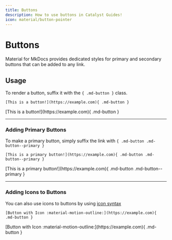```yaml
---
title: Buttons
description: How to use buttons in Catalyst Guides!
icon: material/button-pointer
---
```


# Buttons

Material for MkDocs provides dedicated styles for primary and secondary buttons that can be added to any link.

## Usage

To render a button, suffix it with the `{ .md-button }` class.

```
[This is a button!](https://example.com){ .md-button }
```
<div class="result" markdown>
[This is a button!](https://example.com){ .md-button }
</div>

---

### Adding Primary Buttons

To make a primary button, simply suffix the link with `{ .md-button .md-button--primary }`

```
[This is a primary button!](https://example.com){ .md-button .md-button--primary }
```
<div class="result" markdown>
[This is a primary button!](https://example.com){ .md-button .md-button--primary }
</div>

---

### Adding Icons to Buttons

You can also use icons to buttons by using [icon syntax](iconsemojis.md)

```
[Button with Icon :material-motion-outline:](https://example.com){ .md-button }
```
<div class="result" markdown>
[Button with Icon :material-motion-outline:](https://example.com){ .md-button }
</div>

